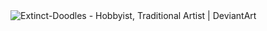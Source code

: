 <img src="https://images-wixmp-ed30a86b8c4ca887773594c2.wixmp.com/f/ead71507-298f-4671-98b3-054e60796371/dd7vuu9-8d4cf046-22a0-47f0-97aa-24dce5e56ec0.png/v1/fit/w_300,h_900,q_70,strp/monsterverse_fandesign__zilla__tittanus_jira__jira_by_extinct_doodles_dd7vuu9-300w.jpg?token=eyJ0eXAiOiJKV1QiLCJhbGciOiJIUzI1NiJ9.eyJzdWIiOiJ1cm46YXBwOiIsImlzcyI6InVybjphcHA6Iiwib2JqIjpbW3siaGVpZ2h0IjoiPD0xMDUzIiwicGF0aCI6IlwvZlwvZWFkNzE1MDctMjk4Zi00NjcxLTk4YjMtMDU0ZTYwNzk2MzcxXC9kZDd2dXU5LThkNGNmMDQ2LTIyYTAtNDdmMC05N2FhLTI0ZGNlNWU1NmVjMC5wbmciLCJ3aWR0aCI6Ijw9MTAyNCJ9XV0sImF1ZCI6WyJ1cm46c2VydmljZTppbWFnZS5vcGVyYXRpb25zIl19.YkGQDyckPZdSeaYC-qOphvwhOfPIwsHLNmdnlAXSJHI" alt="Extinct-Doodles - Hobbyist, Traditional Artist | DeviantArt"/>
